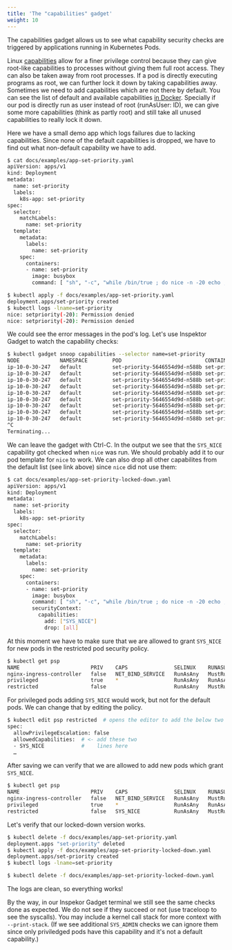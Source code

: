 ```yaml
---
title: 'The "capabilities" gadget'
weight: 10
---
```


The capabilities gadget allows us to see what capability security checks
are triggered by applications running in Kubernetes Pods.

Linux [capabilities](https://linux.die.net/man/7/capabilities) allow for a finer
privilege control because they can give root-like capabilities to processes without
giving them full root access. They can also be taken away from root processes.
If a pod is directly executing programs as root, we can further lock it down
by taking capabilities away. Sometimes we need to add capabilities which
are not there by default. You can see the list of default and available
capabilities [in Docker](https://docs.docker.com/engine/reference/run/#runtime-privilege-and-linux-capabilities).
Specially if our pod is directly run as user instead of root (runAsUser: ID),
we can give some more capabilities (think as partly root) and still take all
unused capabilities to really lock it down.

Here we have a small demo app which logs failures due to lacking capabilities.
Since none of the default capabilities is dropped, we have to find
out what non-default capability we have to add.

```bash
$ cat docs/examples/app-set-priority.yaml
apiVersion: apps/v1
kind: Deployment
metadata:
  name: set-priority
  labels:
    k8s-app: set-priority
spec:
  selector:
    matchLabels:
      name: set-priority
  template:
    metadata:
      labels:
        name: set-priority
    spec:
      containers:
      - name: set-priority
        image: busybox
        command: [ "sh", "-c", "while /bin/true ; do nice -n -20 echo ; sleep 5; done" ]

$ kubectl apply -f docs/examples/app-set-priority.yaml
deployment.apps/set-priority created
$ kubectl logs -lname=set-priority
nice: setpriority(-20): Permission denied
nice: setpriority(-20): Permission denied
```

We could see the error messages in the pod's log.
Let's use Inspektor Gadget to watch the capability checks:

```bash
$ kubectl gadget snoop capabilities --selector name=set-priority
NODE             NAMESPACE        POD                           CONTAINER       TIME      UID    PID    COMM             CAP  NAME                 AUDIT
ip-10-0-30-247   default          set-priority-5646554d9d-n588b set-priority    14:13:54  0      146786 nice             23   CAP_SYS_NICE         1
ip-10-0-30-247   default          set-priority-5646554d9d-n588b set-priority    14:13:59  0      146937 nice             23   CAP_SYS_NICE         1
ip-10-0-30-247   default          set-priority-5646554d9d-n588b set-priority    14:14:04  0      147056 nice             23   CAP_SYS_NICE         1
ip-10-0-30-247   default          set-priority-5646554d9d-n588b set-priority    14:14:09  0      147201 nice             23   CAP_SYS_NICE         1
ip-10-0-30-247   default          set-priority-5646554d9d-n588b set-priority    14:14:14  0      147303 nice             23   CAP_SYS_NICE         1
ip-10-0-30-247   default          set-priority-5646554d9d-n588b set-priority    14:14:19  0      147447 nice             23   CAP_SYS_NICE         1
ip-10-0-30-247   default          set-priority-5646554d9d-n588b set-priority    14:14:24  0      147579 nice             23   CAP_SYS_NICE         1
ip-10-0-30-247   default          set-priority-5646554d9d-n588b set-priority    14:14:29  0      147725 nice             23   CAP_SYS_NICE         1
ip-10-0-30-247   default          set-priority-5646554d9d-n588b set-priority    14:14:34  0      147838 nice             23   CAP_SYS_NICE         1
^C
Terminating...
```

We can leave the gadget with Ctrl-C.
In the output we see that the `SYS_NICE` capability got checked when `nice` was run.
We should probably add it to our pod template for `nice` to work. We can also drop
all other capabilites from the default list (see link above) since `nice`
did not use them:

```bash
$ cat docs/examples/app-set-priority-locked-down.yaml
apiVersion: apps/v1
kind: Deployment
metadata:
  name: set-priority
  labels:
    k8s-app: set-priority
spec:
  selector:
    matchLabels:
      name: set-priority
  template:
    metadata:
      labels:
        name: set-priority
    spec:
      containers:
      - name: set-priority
        image: busybox
        command: [ "sh", "-c", "while /bin/true ; do nice -n -20 echo ; sleep 5; done" ]
        securityContext:
          capabilities:
            add: ["SYS_NICE"]
            drop: [all]

```

At this moment we have to make sure that we are allowed to grant `SYS_NICE` for new pods in the
restricted pod security policy.

```bash
$ kubectl get psp
NAME                       PRIV    CAPS               SELINUX    RUNASUSER   FSGROUP     SUPGROUP    READONLYROOTFS   VOLUMES
nginx-ingress-controller   false   NET_BIND_SERVICE   RunAsAny   MustRunAs   MustRunAs   MustRunAs   false            configMap,secret
privileged                 true    *                  RunAsAny   RunAsAny    RunAsAny    RunAsAny    false            *
restricted                 false                      RunAsAny   MustRunAs   MustRunAs   MustRunAs   false            configMap, …
```

For privileged pods adding `SYS_NICE` would work, but not for the default pods.
We can change that by editing the policy.

```bash
$ kubectl edit psp restricted  # opens the editor to add the below two lines
spec:
  allowPrivilegeEscalation: false
  allowedCapabilities:  # <- add these two
  - SYS_NICE            #    lines here
  …

```

After saving we can verify that we are allowed to add new pods which grant `SYS_NICE`.

```bash
$ kubectl get psp
NAME                       PRIV    CAPS               SELINUX    RUNASUSER   FSGROUP     SUPGROUP    READONLYROOTFS   VOLUMES
nginx-ingress-controller   false   NET_BIND_SERVICE   RunAsAny   MustRunAs   MustRunAs   MustRunAs   false            configMap,secret
privileged                 true    *                  RunAsAny   RunAsAny    RunAsAny    RunAsAny    false            *
restricted                 false   SYS_NICE           RunAsAny   MustRunAs   MustRunAs   MustRunAs   false            configMap, …
```

Let's verify that our locked-down version works.

```bash
$ kubectl delete -f docs/examples/app-set-priority.yaml
deployment.apps "set-priority" deleted
$ kubectl apply -f docs/examples/app-set-priority-locked-down.yaml
deployment.apps/set-priority created
$ kubectl logs -lname=set-priority

$ kubectl delete -f docs/examples/app-set-priority-locked-down.yaml
```

The logs are clean, so everything works!

By the way, in our Inspekor Gadget terminal we still see the same checks done as expected.
We do not see if they succeed or not (use traceloop to see the syscalls). You may
include a kernel call stack for more context with `--print-stack`.
(If we see additional `SYS_ADMIN` checks we can ignore them since only priviledged pods
have this capability and it's not a default capability.)
